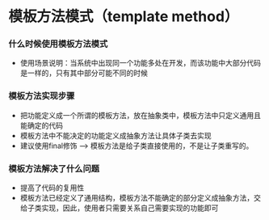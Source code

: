 # 模板方法模式（template method）

### 什么时候使用模板方法模式

* 使用场景说明：当系统中出现同一个功能多处在开发，而该功能中大部分代码是一样的，只有其中部分可能不同的时候

### 模板方法实现步骤

* 把功能定义成一个所谓的模板方法，放在抽象类中，模板方法中只定义通用且能确定的代码
* 模板方法中不能决定的功能定义成抽象方法让具体子类去实现
* 建议使用final修饰 --> 模板方法是给子类直接使用的，不是让子类重写的。

### 模板方法解决了什么问题

* 提高了代码的复用性
* 模板方法已经定义了通用结构，模板方法不能确定的部分定义成抽象方法，交给子类实现，因此，使用者只需要关系自己需要实现的功能即可
